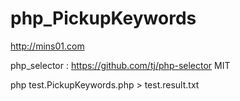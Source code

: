 # php_PickupKeywords
http://mins01.com

php_selector : https://github.com/tj/php-selector MIT


php test.PickupKeywords.php > test.result.txt